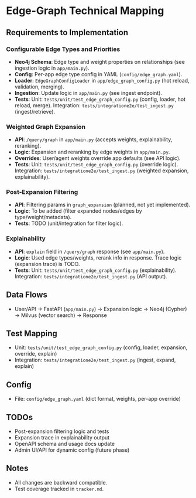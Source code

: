 # Edge-Graph Technical Mapping

## Requirements to Implementation

### Configurable Edge Types and Priorities
- **Neo4j Schema**: Edge type and weight properties on relationships (see ingestion logic in `app/main.py`).
- **Config**: Per-app edge type config in YAML (`config/edge_graph.yaml`).
- **Loader**: `EdgeGraphConfigLoader` in `app/edge_graph_config.py` (hot reload, validation, merging).
- **Ingestion**: Update logic in `app/main.py` (see ingest endpoint).
- **Tests**: Unit: `tests/unit/test_edge_graph_config.py` (config, loader, hot reload, merge). Integration: `tests/integratione2e/test_ingest.py` (ingest/retrieve).

### Weighted Graph Expansion
- **API**: `/query/graph` in `app/main.py` (accepts weights, explainability, reranking).
- **Logic**: Expansion and reranking by edge weights in `app/main.py`.
- **Overrides**: User/agent weights override app defaults (see API logic).
- **Tests**: Unit: `tests/unit/test_edge_graph_config.py` (override logic). Integration: `tests/integratione2e/test_ingest.py` (weighted expansion, explainability).

### Post-Expansion Filtering
- **API**: Filtering params in `graph_expansion` (planned, not yet implemented).
- **Logic**: To be added (filter expanded nodes/edges by type/weight/metadata).
- **Tests**: TODO (unit/integration for filter logic).

### Explainability
- **API**: `explain` field in `/query/graph` response (see `app/main.py`).
- **Logic**: Used edge types/weights, rerank info in response. Trace logic (expansion trace) is TODO.
- **Tests**: Unit: `tests/unit/test_edge_graph_config.py` (explainability). Integration: `tests/integratione2e/test_ingest.py` (API output).

## Data Flows
- User/API -> FastAPI (`app/main.py`) -> Expansion logic -> Neo4j (Cypher) -> Milvus (vector search) -> Response

## Test Mapping
- Unit: `tests/unit/test_edge_graph_config.py` (config, loader, expansion, override, explain)
- Integration: `tests/integratione2e/test_ingest.py` (ingest, expand, explain)

## Config
- File: `config/edge_graph.yaml` (dict format, weights, per-app override)

## TODOs
- Post-expansion filtering logic and tests
- Expansion trace in explainability output
- OpenAPI schema and usage docs update
- Admin UI/API for dynamic config (future phase)

## Notes
- All changes are backward compatible.
- Test coverage tracked in `tracker.md`. 